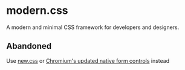 # modern.css

A modern and minimal CSS framework for developers and designers.

## Abandoned
Use [new.css](https://newcss.net/) or [Chromium's updated native form controls](https://blog.chromium.org/2020/03/updates-to-form-controls-and-focus.html) instead
